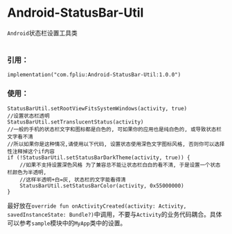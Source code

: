 # Android-StatusBar-Util
`Android`状态栏设置工具类
<br><br>

### 引用：
```
implementation("com.fpliu:Android-StatusBar-Util:1.0.0")
```

### 使用：
```
StatusBarUtil.setRootViewFitsSystemWindows(activity, true)
//设置状态栏透明
StatusBarUtil.setTranslucentStatus(activity)
//一般的手机的状态栏文字和图标都是白色的, 可如果你的应用也是纯白色的, 或导致状态栏文字看不清
//所以如果你是这种情况,请使用以下代码, 设置状态使用深色文字图标风格, 否则你可以选择性注释掉这个if内容
if (!StatusBarUtil.setStatusBarDarkTheme(activity, true)) {
    //如果不支持设置深色风格 为了兼容总不能让状态栏白白的看不清, 于是设置一个状态栏颜色为半透明,
    //这样半透明+白=灰, 状态栏的文字能看得清
    StatusBarUtil.setStatusBarColor(activity, 0x55000000)
}
```

最好放在`override fun onActivityCreated(activity: Activity, savedInstanceState: Bundle?)`中调用，不要与`Activity`的业务代码耦合。具体可以参考`sample`模块中的`MyApp`类中的设置。

